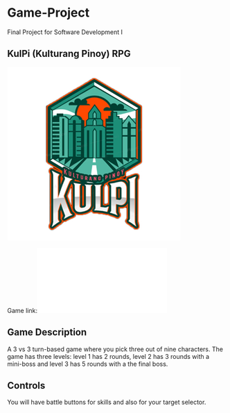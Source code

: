 # Game-Project
Final Project for Software Development I

## KulPi (Kulturang Pinoy) RPG
![Game Logo](https://raw.githubusercontent.com/KyleDom/Game-Project/main/images/game%20logo.jpg)

Game link:![link](kyledom.github.io/Game-Project/game.html)

## Game Description
A 3 vs 3 turn-based game where you pick three out of nine characters.
The game has three levels: level 1 has 2 rounds, level 2 has 3 rounds with a mini-boss and level 3 has 5 rounds with a the final boss.

## Controls
You will have battle buttons for skills and also for your target selector.


